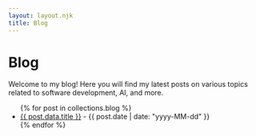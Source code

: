 ```yaml
--- 
layout: layout.njk
title: Blog
---
```

# Blog

Welcome to my blog! Here you will find my latest posts on various topics related to software development, AI, and more.

<ul>
  {% for post in collections.blog %}
    <li>
      <a href="{{ post.url }}">{{ post.data.title }}</a> - {{ post.date | date: "yyyy-MM-dd" }}
    </li>
  {% endfor %}
</ul>